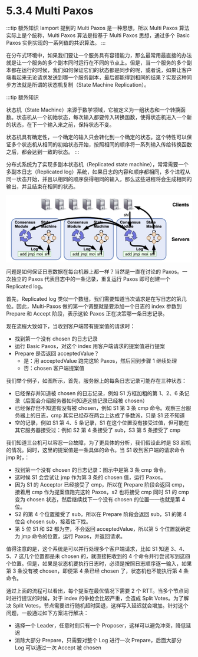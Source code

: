 # 5.3.4 Multi Paxos

:::tip 额外知识
lamport 提到的 Multi Paxos 是一种思想，所以 Multi Paxos 算法实际上是个统称，Multi Paxos 算法是指基于 Multi Paxos 思想，通过多个 Basic Paxos 实例实现的一系列值的共识算法。
:::

在分布式环境中，如果我们要让一个服务具有容错能力，那么最常用最直接的办法就是让一个服务的多个副本同时运行在不同的节点上。但是，当一个服务的多个副本都在运行的时候，我们如何保证它们的状态都是同步的呢，或者说，如果让客户端看起来无论请求发送到哪一个服务副本，最后都能得到相同的结果？实现这种同步方法就是所谓的状态机复制（State Machine Replication）。

:::tip 额外知识

状态机（State Machine）来源于数学领域，它被定义为一组状态和一个转换函数。状态机从一个初始状态，每次输入都要传入转换函数，使得状态机进入一个新的状态，在下一个输入来之前，保持状态不变。

状态机具有确定性，一个确定的输入只会转化到一个确定的状态。这个特性可以保证多个状态机从相同的初始状态开始，按照相同的顺序将一系列输入传给转换函数之后，都会达到一致的状态。
:::

分布式系统为了实现多副本状态机（Replicated state machine），常常需要一个多副本日志（Replicated log）系统，如果日志的内容和顺序都相同，多个进程从同一状态开始，并且以相同的顺序获得相同的输入，那么这些进程将会生成相同的输出，并且结束在相同的状态。


<div  align="center">
	<img src="../assets/Replicated-state-machine.webp" width = "600"  align=center />
	<p></p>
</div>

问题是如何保证日志数据在每台机器上都一样？当然是一直在讨论的 Paxos。一次独立的 Paxos 代表日志中的一条记录，重复运行 Paxos 即可创建一个 Replicated log。

首先，Replicated log 类似一个数组，我们需要知道当次请求是在写日志的第几位。因此，Multi-Paxos 做的第一个调整就是要添加一个日志的 index 参数到 Prepare 和 Accept 阶段，表示这轮 Paxos 正在决策哪一条日志记录。

现在流程大致如下，当收到客户端带有提案值的请求时：

- 找到第一个没有 chosen 的日志记录
- 运行 Basic Paxos，对这个 index 用客户端请求的提案值进行提案
- Prepare 是否返回 acceptedValue？
    - 是：用 acceptedValue 跑完这轮 Paxos，然后回到步骤 1 继续处理
    - 否：chosen 客户端提案值

我们举个例子，如图所示，首先，服务器上的每条日志记录可能存在三种状态：

- 已经保存并知道被 chosen 的日志记录，例如 S1 方框加粗的第 1、2、6 条记录（后面会介绍服务器如何知道这些记录已经被 chosen）
- 已经保存但不知道有没有被 chosen，例如 S1 第 3 条 cmp 命令。观察三台服务器上的日志，cmp 其实已经存在两台上达成了多数派，只是 S1 还不知道
- 空的记录，例如 S1 第 4、5 条记录，S1 在这个位置没有接受过值，但可能在其它服务器接受过：例如 S2 第 4 条接受了 sub，S3 第 5 条接受了 cmp

我们知道三台机可以容忍一台故障，为了更具体的分析，我们假设此时是 S3 宕机的情况。同时，这里的提案值是一条具体的命令。当 S1 收到客户端的请求命令 jmp 时，：

- 找到第一个没有 chosen 的日志记录：图示中是第 3 条 cmp 命令。
- 这时候 S1 会尝试让 jmp 作为第 3 条的 chosen 值，运行 Paxos。
- 因为 S1 的 Acceptor 已经接受了 cmp，所以在 Prepare 阶段会返回 cmp，接着用 cmp 作为提案值跑完这轮 Paxos，s2 也将接受 cmp 同时 S1 的 cmp 变为 chosen 状态，然后继续找下一个没有 chosen 的位置——也就是第 4 位。
- S2 的第 4 个位置接受了 sub，所以在 Prepare 阶段会返回 sub，S1 的第 4 位会 chosen sub，接着往下找。
- 第 5 位 S1 和 S2 都为空，不会返回 acceptedValue，所以第 5 个位置就确定为 jmp 命令的位置，运行 Paxos，并返回请求。


值得注意的是，这个系统是可以并行处理多个客户端请求，比如 S1 知道 3、4、5、7 这几个位置都是未 chosen 的，就直接把收到的 4 个命令并行尝试写到这四个位置。但是，如果是状态机要执行日志时，必须是按照日志顺序逐一输入，如果第 3 条没有被 chosen，即便第 4 条已经 chosen 了，状态机也不能执行第 4 条命令。


通过上面的流程可以看出，每个提案在最优情况下需要 2 个 RTT。当多个节点同时进行提议的时候，对于 index 的争抢会比较严重，会造成 Split Votes。为了解决 Split Votes，节点需要进行随机超时回退，这样写入延迟就会增加。针对这个问题，一般通过如下方案进行解决：

- 选择一个 Leader，任意时刻只有一个 Proposer，这样可以避免冲突，降低延迟
- 消除大部分 Prepare，只需要对整个 Log 进行一次 Prepare，后面大部分 Log 可以通过一次 Accept 被 chosen






